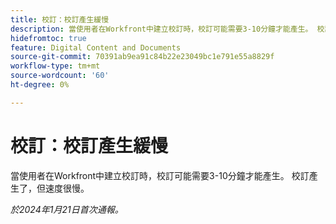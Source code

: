 ```yaml
---
title: 校訂：校訂產生緩慢
description: 當使用者在Workfront中建立校訂時，校訂可能需要3-10分鐘才能產生。 校訂產生了，但速度很慢。
hidefromtoc: true
feature: Digital Content and Documents
source-git-commit: 70391ab9ea91c84b22e23049bc1e791e55a8829f
workflow-type: tm+mt
source-wordcount: '60'
ht-degree: 0%

---
```


# 校訂：校訂產生緩慢

當使用者在Workfront中建立校訂時，校訂可能需要3-10分鐘才能產生。 校訂產生了，但速度很慢。

_於2024年1月21日首次通報。_
